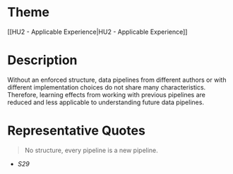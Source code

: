 # Theme

[[HU2 - Applicable Experience|HU2 - Applicable Experience]]
# Description

Without an enforced structure, data pipelines from different authors or with different implementation choices do not share many characteristics. Therefore, learning effects from working with previous pipelines are reduced and less applicable to understanding future data pipelines.
# Representative Quotes

> No structure, every pipeline is a new pipeline.
- *S29*